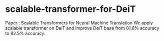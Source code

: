 # scalable-transformer-for-DeiT


Paper : Scalable Transformers for Neural Machine Translation
We apply scalable transformer on DeiT and improve DeiT base from 81.8% accuracy to 82.5% accuracy. 
